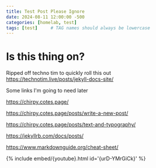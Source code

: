 ```yaml
---
title: Test Post Please Ignore
date: 2024-08-11 12:00:00 -500
categories: [homelab, test]
tags: [test]     # TAG names should always be lowercase
---
```


# Is this thing on?

Ripped off techno tim to quickly roll this out https://technotim.live/posts/jekyll-docs-site/

Some links I'm going to need later

https://chirpy.cotes.page/

https://chirpy.cotes.page/posts/write-a-new-post/

https://chirpy.cotes.page/posts/text-and-typography/

https://jekyllrb.com/docs/posts/

https://www.markdownguide.org/cheat-sheet/

{% include embed/{youtube}.html id='{urD-YMrGiCk}' %}